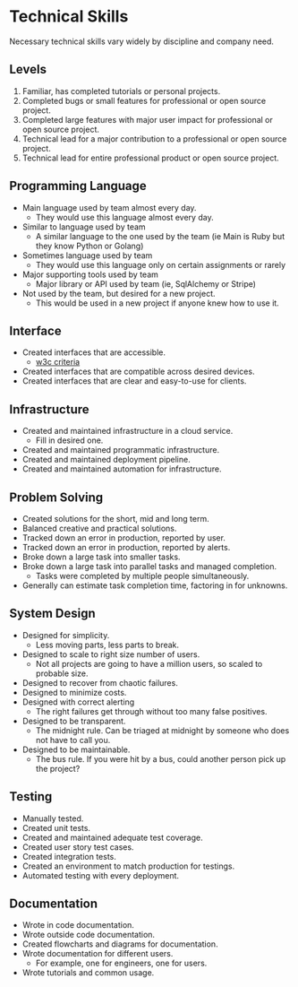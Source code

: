 # Technical Skills

Necessary technical skills vary widely by discipline and company need. 

## Levels

1. Familiar, has completed tutorials or personal projects.
2. Completed bugs or small features for professional or open source project.
3. Completed large features with major user impact for professional or open source project.
4. Technical lead for a major contribution to a professional or open source project. 
5. Technical lead for entire professional product or open source project. 

## Programming Language

 * Main language used by team almost every day.
     * They would use this language almost every day.
 * Similar to language used by team
     * A similar language to the one used by the team (ie Main is Ruby but they know Python or Golang)
 * Sometimes language used by team
     * They would use this language only on certain assignments or rarely
 * Major supporting tools used by team 
     * Major library or API used by team (ie, SqlAlchemy or Stripe)
 * Not used by the team, but desired for a new project.
     * This would be used in a new project if anyone knew how to use it.

## Interface 

* Created interfaces that are accessible.
    * [w3c criteria](https://www.w3.org/standards/webdesign/accessibility)
* Created interfaces that are compatible across desired devices.
* Created interfaces that are clear and easy-to-use for clients.

## Infrastructure

* Created and maintained infrastructure in a cloud service.
    * Fill in desired one.
* Created and maintained programmatic infrastructure.
* Created and maintained deployment pipeline.
* Created and maintained automation for infrastructure.

## Problem Solving

* Created solutions for the short, mid and long term.
* Balanced creative and practical solutions.
* Tracked down an error in production, reported by user.
* Tracked down an error in production, reported by alerts.
* Broke down a large task into smaller tasks.
* Broke down a large task into parallel tasks and managed completion.
    * Tasks were completed by multiple people simultaneously.
* Generally can estimate task completion time, factoring in for unknowns.

## System Design

* Designed for simplicity.
    * Less moving parts, less parts to break.
* Designed to scale to right size number of users.
    * Not all projects are going to have a million users, so scaled to probable size.
* Designed to recover from chaotic failures.
* Designed to minimize costs.
* Designed with correct alerting
    * The right failures get through without too many false positives.
* Designed to be transparent.
    * The midnight rule. Can be triaged at midnight by someone who does not have to call you. 
* Designed to be maintainable.
    * The bus rule. If you were hit by a bus, could another person pick up the project?

## Testing

* Manually tested.
* Created unit tests.
* Created and maintained adequate test coverage.
* Created user story test cases.
* Created integration tests.
* Created an environment to match production for testings.
* Automated testing with every deployment.

## Documentation

* Wrote in code documentation.
* Wrote outside code documentation.
* Created flowcharts and diagrams for documentation. 
* Wrote documentation for different users.
    * For example, one for engineers, one for users.
* Wrote tutorials and common usage.
